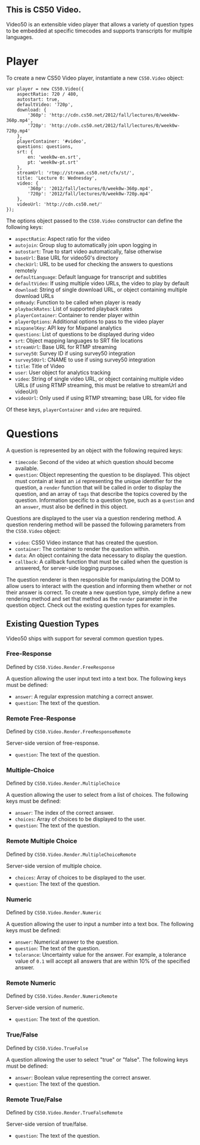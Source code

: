 This is CS50 Video.
---

Video50 is an extensible video player that allows a variety of question types to be embedded at specific timecodes and supports transcripts for multiple languages.

# Player

To create a new CS50 Video player, instantiate a new `CS50.Video` object:

    var player = new CS50.Video({
        aspectRatio: 720 / 480,
        autostart: true,
        defaultVideo: '720p',
        download: {
            '360p': 'http://cdn.cs50.net/2012/fall/lectures/0/week0w-360p.mp4',
            '720p': 'http://cdn.cs50.net/2012/fall/lectures/0/week0w-720p.mp4'
        },
        playerContainer: '#video',
        questions: questions,
        srt: {
            en: 'week0w-en.srt',
            pt: 'week0w-pt.srt'
        },
        streamUrl: 'rtmp://stream.cs50.net/cfx/st/',
        title: 'Lecture 0: Wednesday',
        video: {
            '360p': '2012/fall/lectures/0/week0w-360p.mp4',
            '720p': '2012/fall/lectures/0/week0w-720p.mp4'
        },
        videoUrl: 'http://cdn.cs50.net/'
    });

The options object passed to the `CS50.Video` constructor can define the following keys:

* `aspectRatio`: Aspect ratio for the video
* `autojoin`: Group slug to automatically join upon logging in
* `autostart`: True to start video automatically, false otherwise
* `baseUrl`: Base URL for video50's directory
* `checkUrl`: URL to be used for checking the answers to questions remotely
* `defaultLanguage`: Default language for transcript and subtitles
* `defaultVideo`: If using multiple video URLs, the video to play by default
* `download`: String of single download URL, or object containing multiple download URLs
* `onReady`: Function to be called when player is ready
* `playbackRates`: List of supported playback rates
* `playerContainer`: Container to render player within
* `playerOptions`: Additional options to pass to the video player
* `mixpanelKey`: API key for Mixpanel analytics
* `questions`: List of questions to be displayed during video
* `srt`: Object mapping languages to SRT file locations
* `streamUrl`: Base URL for RTMP streaming
* `survey50`: Survey ID if using survey50 integration
* `survey50Url`: CNAME to use if using survey50 integration
* `title`: Title of Video
* `user`: User object for analytics tracking
* `video`: String of single video URL, or object containing multiple video URLs (if using RTMP streaming, this must be relative to streamUrl and videoUrl)
* `videoUrl`: Only used if using RTMP streaming; base URL for video file

Of these keys, `playerContainer` and `video` are required.

# Questions

A question is represented by an object with the following required keys:

* `timecode`: Second of the video at which question should become available.
* `question`: Object representing the question to be displayed. This object must contain at least an `id` representing the unique identifier for the question, a `render` function that will be called in order to display the question, and an array of `tags` that describe the topics covered by the question. Information specific to a question type, such as a `question` and an `answer`, must also be defined in this object.

Questions are displayed to the user via a question rendering method. A question rendering method will be passed the following parameters from the `CS50.Video` object:

* `video`: CS50 Video instance that has created the question.
* `container`: The container to render the question within.
* `data`: An object containing the data necessary to display the question.
* `callback`: A callback function that must be called when the question is answered, for server-side logging purposes.

The question renderer is then responsible for manipulating the DOM to allow users to interact with the question and informing them whether or not their answer is correct. To create a new question type, simply define a new rendering method and set that method as the `render` parameter in the question object. Check out the existing question types for examples.

## Existing Question Types

Video50 ships with support for several common question types.

### Free-Response

Defined by `CS50.Video.Render.FreeResponse`

A question allowing the user input text into a text box. The following keys must be defined:

* `answer`: A regular expression matching a correct answer.
* `question`: The text of the question.

### Remote Free-Response

Defined by `CS50.Video.Render.FreeResponseRemote`

Server-side version of free-response.

* `question`: The text of the question.

### Multiple-Choice

Defined by `CS50.Video.Render.MultipleChoice`

A question allowing the user to select from a list of choices. The following keys must be defined:

* `answer`: The index of the correct answer.
* `choices`: Array of choices to be displayed to the user.
* `question`: The text of the question.

### Remote Multiple Choice

Defined by `CS50.Video.Render.MultipleChoiceRemote`

Server-side version of multiple choice.

* `choices`: Array of choices to be displayed to the user.
* `question`: The text of the question.

### Numeric

Defined by `CS50.Video.Render.Numeric`

A question allowing the user to input a number into a text box. The following keys must be defined:

* `answer`: Numerical answer to the question.
* `question`: The text of the question.
* `tolerance`: Uncertainty value for the answer. For example, a tolerance value of `0.1` will accept all answers that are within 10% of the specified answer.

### Remote Numeric

Defined by `CS50.Video.Render.NumericRemote`

Server-side version of numeric.

* `question`: The text of the question.

### True/False

Defined by `CS50.Video.TrueFalse`

A question allowing the user to select "true" or "false". The following keys must be defined:

* `answer`: Boolean value representing the correct answer.
* `question`: The text of the question.

### Remote True/False

Defined by `CS50.Video.Render.TrueFalseRemote`

Server-side version of true/false.

* `question`: The text of the question.

